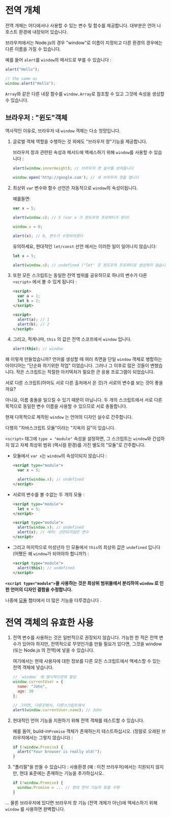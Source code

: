 
# 전역 개체

전역 개체는 어디에서나 사용할 수 있는 변수 및 함수를 제공합니다. 대부분은 언어 나 호스트 환경에 내장되어 있습니다.

브라우저에서는 Node.js의 경우 "window"로 이름이 지정되고 다른 환경의 경우에는 다른 이름을 가질 수 있습니다.

예를 들어 `alert`를 `window`의 메서드로 부를 수 있습니다 :

```js run
alert("Hello");

// the same as
window.alert("Hello");
```

`Array`와 같은 다른 내장 함수를 `window.Array`로 참조할 수 있고 그것에 속성을 생성할 수 있습니다.

## 브라우저 : "윈도"객체

역사적인 이유로, 브라우저 내 `window` 객체는 다소 엉망입니다.

1. 글로벌 객체 역할을 수행하는 것 외에도 "브라우저 창"기능을 제공합니다.

     브라우저 창과 관련된 속성과 메서드에 액세스하기 위해 `window`를 사용할 수 있습니다 :

    ```js run
    alert(window.innerHeight); // 브라우저 창 높이를 보여줍니다

    window.open('http://google.com'); // 새 브라우저 창을 엽니다
    ```

2. 최상위 `var` 변수와 함수 선언은 자동적으로 `window`의 속성이됩니다.

    예를들면:
    ```js untrusted run no-strict refresh
    var x = 5;

    alert(window.x); // 5 (var x 가 윈도우의 프로퍼티가 된다)

    window.x = 0;

    alert(x); // 0, 변수가 수정되어졌다
    ```

    유의하세요, 현대적인 `let/const` 선언 에서는 이러한 일이 일어나지 않습니다:  

    ```js untrusted run no-strict refresh
    let x = 5;

    alert(window.x); // undefined ("let" 은 윈도우의 프로퍼티로 생성하지 않습니다)
    ```

3. 또한 모든 스크립트는 동일한 전역 범위를 공유하므로 하나의 변수가 다른 `<script>` 에서 볼 수 있게 됩니다 :

    ```html run
    <script>
      var a = 1;
      let b = 2;
    </script>

    <script>
      alert(a); // 1
      alert(b); // 2
    </script>
    ```

4. 그리고, 적게나마, `this` 의 값은 전역 스코프에서 `window` 입니다.

    ```js untrusted run no-strict refresh
    alert(this); // window
    ```

왜 이렇게 만들었습니까? 언어를 생성할 때 여러 측면을 단일 `window` 객체로 병합하는 아이디어는 "단순화 하기위한 작업" 이었습니다. 그러나 그 이후로 많은 것들이 변했습니다. 작은 스크립트는 적절한 아키텍처가 필요한 큰 응용 프로그램이 되었습니다.

서로 다른 스크립트(아마도 서로 다른 출처에서 온 것)가 서로의 변수를 보는 것이 좋을까요?

아니요, 이름 충돌을 일으킬 수 있기 때문이 아닙니다. 두 개의 스크립트에서 서로 다른 목적으로 동일한 변수 이름을 사용할 수 있으므로 서로 충돌합니다.

현재 다목적으로 제작된 `window` 는 언어의 디자인 실수로 간주합니다.

다행히 "자바스크립트 모듈"이라는 "지옥의 길"이 있습니다.

`<script>` 태그에 `type = "module"` 속성을 설정하면, 그 스크립트는 `window`와 간섭하지 않고 자체 최상위 범위 (렉시컬 환경)를 가진 별도의 "모듈"로 간주합니다.

- 모듈에서 `var x`는 `window`의 속성이되지 않습니다 :

    ```html run
    <script type="module">
      var x = 5;

      alert(window.x); // undefined
    </script>
    ```

- 서로의 변수를 볼 수없는 두 개의 모듈 :

    ```html run
    <script type="module">
      let x = 5;
    </script>

    <script type="module">
      alert(window.x); // undefined
      alert(x); // 에러: 선언되지않은 변수
    </script>
    ```

- 그리고 마지막으로 미성년자 인 모듈에서 `this`의 최상위 값은 `undefined` 입니다 (어쨌든 왜 `window`가 되어야하 합니까?) :

    ```html run
    <script type="module">
      alert(this); // undefined
    </script>
    ```

**`<script type="module">`을 사용하는 것은 최상위 범위들에서 분리하여 `window` 로 인한 언어의 디자인 결함을 수정합니다.**

나중에 [모듈](info:modules) 챕터에서 더 많은 기능을 다루겠습니다 .

# 전역 객체의 유효한 사용

1. 전역 변수를 사용하는 것은 일반적으로 권장되지 않습니다. 가능한 한 적은 전역 변수가 있어야 하지만, 전역적으로 무엇인가를 만들 필요가 있다면, 그것을 window (또는 Node.js 의 전역)에 넣을 수 있습니다.

     여기에서는 현재 사용자에 대한 정보를 다른 모든 스크립트에서 액세스할 수 있는 전역 객체에 넣습니다.

    ```js run
    // `window` 에 명시적으로에 할당
    window.currentUser = {
      name: "John",
      age: 30
    };

    // 그러면, 다른곳에서, 다른스크립트에서
    alert(window.currentUser.name); // John
    ```

2. 현대적인 언어 기능을 지원하기 위해 전역 객체를 테스트할 수 있습니다.

     예를 들어, build-in`Promise` 객체가 존재하는지 테스트하십시오. (정말로 오래된 브라우저에서는 그렇지 않습니다) :
    ```js run
    if (!window.Promise) {
      alert("Your browser is really old!");
    }
    ```

3. "폴리필"을 만들 수 있습니다 : 사용환경 (예 : 이전 브라우저)에서는 지원되지 않지만, 현대 표준에는 존재하는 기능을 추가하십시오.

    ```js run
    if (!window.Promise) {
      window.Promise = ... // 현대 언어 기능의 맞춤 구현
    }
    ```

... 물론 브라우저에 있다면 브라우저 창 기능 (전역 개체가 아닌)에 액세스하기 위해 `window` 를 사용하면 완벽합니다.
